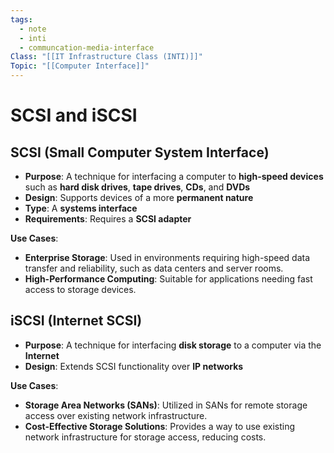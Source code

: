 ```yaml
---
tags:
  - note
  - inti
  - communcation-media-interface
Class: "[[IT Infrastructure Class (INTI)]]"
Topic: "[[Computer Interface]]"
---
```


#  SCSI and iSCSI

## SCSI (Small Computer System Interface)

- **Purpose**: A technique for interfacing a computer to **high-speed devices** such as **hard disk drives**, **tape drives**, **CDs**, and **DVDs**
- **Design**: Supports devices of a more **permanent nature**
- **Type**: A **systems interface**
- **Requirements**: Requires a **SCSI adapter**

**Use Cases**:

- **Enterprise Storage**: Used in environments requiring high-speed data transfer and reliability, such as data centers and server rooms.
- **High-Performance Computing**: Suitable for applications needing fast access to storage devices.

## iSCSI (Internet SCSI)

- **Purpose**: A technique for interfacing **disk storage** to a computer via the **Internet**
- **Design**: Extends SCSI functionality over **IP networks**

**Use Cases**:

- **Storage Area Networks (SANs)**: Utilized in SANs for remote storage access over existing network infrastructure.
- **Cost-Effective Storage Solutions**: Provides a way to use existing network infrastructure for storage access, reducing costs.

